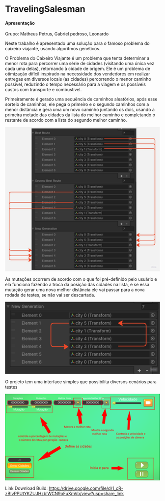 # TravelingSalesman

#### Apresentação ####

Grupo: Matheus Petrus, Gabriel pedroso, Leonardo

Neste trabalho  é apresentado uma solução para o famoso problema do caixeiro viajante, usando algoritmos genéticos.

O Problema do Caixeiro Viajante é um problema que tenta determinar a menor rota para percorrer uma série de cidades (visitando uma única vez cada uma delas), retornando à cidade de origem. Ele é um problema de otimização difícil inspirado na necessidade dos vendedores em realizar entregas em diversos locais (as cidades) percorrendo o menor caminho possível, reduzindo o tempo necessário para a viagem e os possíveis custos com transporte e combustível.

Primeiramente é gerado uma sequência de caminhos aleatórios, após esse sorteio de caminhos, ele pega o primeiro e o segundo caminhos com a menor distância e gera uma um novo caminho juntando os dois, usando a primeira metade das cidades da lista do melhor caminho e completando o restante de acordo com a lista do segundo melhor caminho.

![Imagem1](/ArquivosReadme/2.jpg?raw=true)

As mutações ocorrem de acordo com o que foi pré-definido pelo usuário e ela funciona fazendo a troca da posição das cidades na lista, e se essa mutação gerar uma nova melhor distância ele vai passar para a nova rodada de testes, se não vai ser descartada.

![Imagem1](/ArquivosReadme/3.jpg?raw=true)

O projeto tem uma interface simples que possibilita diversos  cenários para testes 


![Imagem1](/ArquivosReadme/1.png?raw=true)


Link Download Build:
https://drive.google.com/file/d/1_cR-zBIvPPUtYKZUJHzblWCN9oFuXmVo/view?usp=share_link
